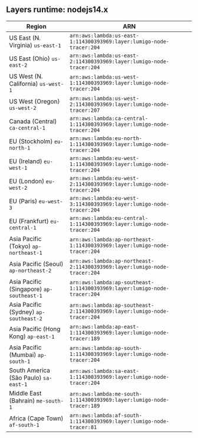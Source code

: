 Layers runtime: nodejs14.x
----
| Region | ARN |
| --- | --- |
|US East (N. Virginia)  `us-east-1`|`arn:aws:lambda:us-east-1:114300393969:layer:lumigo-node-tracer:204`|
|US East (Ohio)  `us-east-2`|`arn:aws:lambda:us-east-2:114300393969:layer:lumigo-node-tracer:204`|
|US West (N. California)  `us-west-1`|`arn:aws:lambda:us-west-1:114300393969:layer:lumigo-node-tracer:204`|
|US West (Oregon)  `us-west-2`|`arn:aws:lambda:us-west-2:114300393969:layer:lumigo-node-tracer:207`|
|Canada (Central)  `ca-central-1`|`arn:aws:lambda:ca-central-1:114300393969:layer:lumigo-node-tracer:204`|
|EU (Stockholm)  `eu-north-1`|`arn:aws:lambda:eu-north-1:114300393969:layer:lumigo-node-tracer:204`|
|EU (Ireland)  `eu-west-1`|`arn:aws:lambda:eu-west-1:114300393969:layer:lumigo-node-tracer:204`|
|EU (London)  `eu-west-2`|`arn:aws:lambda:eu-west-2:114300393969:layer:lumigo-node-tracer:204`|
|EU (Paris)  `eu-west-3`|`arn:aws:lambda:eu-west-3:114300393969:layer:lumigo-node-tracer:204`|
|EU (Frankfurt)  `eu-central-1`|`arn:aws:lambda:eu-central-1:114300393969:layer:lumigo-node-tracer:204`|
|Asia Pacific (Tokyo)  `ap-northeast-1`|`arn:aws:lambda:ap-northeast-1:114300393969:layer:lumigo-node-tracer:204`|
|Asia Pacific (Seoul)  `ap-northeast-2`|`arn:aws:lambda:ap-northeast-2:114300393969:layer:lumigo-node-tracer:204`|
|Asia Pacific (Singapore)  `ap-southeast-1`|`arn:aws:lambda:ap-southeast-1:114300393969:layer:lumigo-node-tracer:204`|
|Asia Pacific (Sydney)  `ap-southeast-2`|`arn:aws:lambda:ap-southeast-2:114300393969:layer:lumigo-node-tracer:204`|
|Asia Pacific (Hong Kong)  `ap-east-1`|`arn:aws:lambda:ap-east-1:114300393969:layer:lumigo-node-tracer:189`|
|Asia Pacific (Mumbai)  `ap-south-1`|`arn:aws:lambda:ap-south-1:114300393969:layer:lumigo-node-tracer:204`|
|South America (São Paulo)  `sa-east-1`|`arn:aws:lambda:sa-east-1:114300393969:layer:lumigo-node-tracer:204`|
|Middle East (Bahrain)  `me-south-1`|`arn:aws:lambda:me-south-1:114300393969:layer:lumigo-node-tracer:189`|
|Africa (Cape Town)  `af-south-1`|`arn:aws:lambda:af-south-1:114300393969:layer:lumigo-node-tracer:81`|
